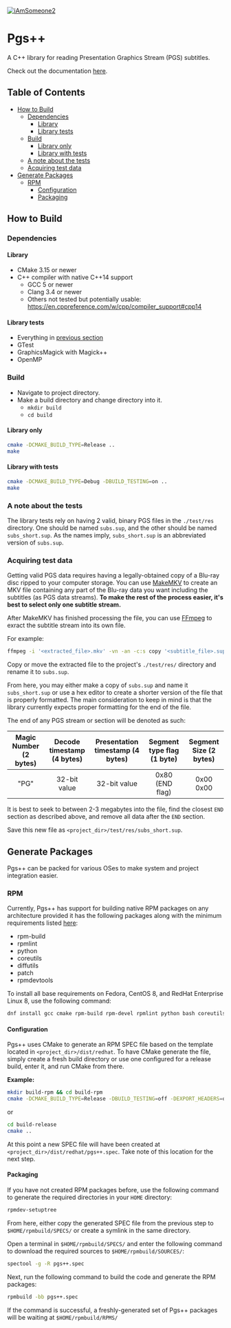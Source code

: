 [![iAmSomeone2](https://circleci.com/gh/iAmSomeone2/PgsPlusPlus/tree/v0.1.svg?style=svg)](https://app.circleci.com/pipelines/github/iAmSomeone2/PgsPlusPlus)
# Pgs++

A C++ library for reading Presentation Graphics Stream (PGS) subtitles.

Check out the documentation [here](https://iamsomeone2.github.io/libpgs/html/index.html).

## Table of Contents
 - [How to Build](#how-to-build)
   - [Dependencies](#dependencies)
     - [Library](#library)
     - [Library tests](#library-tests)
   - [Build](#build)
     - [Library only](#library-only)
     - [Library with tests](#library-with-tests)
   - [A note about the tests](#a-note-about-the-tests)
   - [Acquiring test data](#acquiring-test-data)
  - [Generate Packages](#generate-packages)
    - [RPM](#rpm)
      - [Configuration](#configuration)
      - [Packaging](#packaging)

## How to Build

### Dependencies

#### Library

- CMake 3.15 or newer
- C++ compiler with native C++14 support
  * GCC 5 or newer
  * Clang 3.4 or newer
  * Others not tested but potentially usable: https://en.cppreference.com/w/cpp/compiler_support#cpp14

#### Library tests

- Everything in [previous section](#library)
- GTest
- GraphicsMagick with Magick++
- OpenMP

### Build

- Navigate to project directory.
- Make a build directory and change directory into it.
  * `mkdir build`
  * `cd build`

#### Library only

``` sh
cmake -DCMAKE_BUILD_TYPE=Release ..
make
```

#### Library with tests

``` sh
cmake -DCMAKE_BUILD_TYPE=Debug -DBUILD_TESTING=on ..
make
```

### A note about the tests

The library tests rely on having 2 valid, binary PGS files in the `./test/res` directory. One should be named `subs.sup`, and the other should be named `subs_short.sup`. As the names imply, `subs_short.sup` is an abbreviated version of `subs.sup`.

### Acquiring test data

Getting valid PGS data requires having a legally-obtained copy of a Blu-ray disc ripped to your computer storage. You can use [MakeMKV](https://www.makemkv.com/) to create an MKV file containing any part of the Blu-ray data you want including the subtitles (as PGS data streams). <strong>To make the rest of the process easier, it's best to select only one subtitle stream.</strong>

After MakeMKV has finished processing the file, you can use [FFmpeg](https://ffmpeg.org/) to exract the subtitle stream into its own file.

For example:

``` sh
ffmpeg -i '<extracted_file>.mkv' -vn -an -c:s copy '<subtitle_file>.sup'
```

Copy or move the extracted file to the project's `./test/res/` directory and rename it to `subs.sup`.

From here, you may either make a copy of `subs.sup` and name it `subs_short.sup` or use a hex editor to create a shorter version of the file that is properly formatted. The main consideration to keep in mind is that the library currently expects proper formatting for the end of the file.

The end of any PGS stream or section will be denoted as such:

| Magic Number (2 bytes) | Decode timestamp (4 bytes) | Presentation timestamp (4 bytes) | Segment type flag (1 byte) | Segment Size (2 bytes) |
| :----------: | :--------------: | :--------------------: | :---------------: | :----------: |
| "PG"         | 32-bit value     | 32-bit value           | 0x80 (END flag)   | 0x00 0x00        |

It is best to seek to between 2-3 megabytes into the file, find the closest `END` section as described above, and remove all data after the `END` section.

Save this new file as `<project_dir>/test/res/subs_short.sup`.

## Generate Packages

Pgs++ can be packed for various OSes to make system and project integration easier.

### RPM

Currently, Pgs++ has support for building native RPM packages on any architecture provided it has the following packages along with the minimum requirements listed [here](#library):

- rpm-build
- rpmlint
- python
- coreutils
- diffutils
- patch
- rpmdevtools

To install all base requirements on Fedora, CentOS 8, and RedHat Enterprise Linux 8, use the following command:

``` sh
dnf install gcc cmake rpm-build rpm-devel rpmlint python bash coreutils diffutils patch rpmdevtools
```

#### Configuration

Pgs++ uses CMake to generate an RPM SPEC file based on the template located in `<project_dir>/dist/redhat`. To have CMake generate the file, simply create a fresh build directory or use one configured for a release build, enter it, and run CMake from there.

<strong>Example:</strong>
``` sh
mkdir build-rpm && cd build-rpm
cmake -DCMAKE_BUILD_TYPE=Release -DBUILD_TESTING=off -DEXPORT_HEADERS=on ..
```
or
``` sh
cd build-release
cmake ..
```

At this point a new SPEC file will have been created at `<project_dir>/dist/redhat/pgs++.spec`. Take note of this location for the next step.

#### Packaging

If you have not created RPM packages before, use the following command to generate the required directories in your `HOME` directory:

``` sh
rpmdev-setuptree
```

From here, either copy the generated SPEC file from the previous step to `$HOME/rpmbuild/SPECS/` or create a symlink in the same directory.

Open a terminal in `$HOME/rpmbuild/SPECS/` and enter the following command to download the required sources to `$HOME/rpmbuild/SOURCES/`:

``` sh
spectool -g -R pgs++.spec
```

Next, run the following command to build the code and generate the RPM packages:

``` sh
rpmbuild -bb pgs++.spec
```

If the command is successful, a freshly-generated set of Pgs++ packages will be waiting at `$HOME/rpmbuild/RPMS/`
